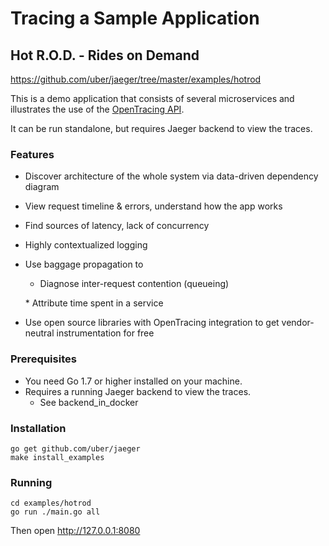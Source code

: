 Tracing a Sample Application
============================

Hot R.O.D. - Rides on Demand
----------------------------

<https://github.com/uber/jaeger/tree/master/examples/hotrod>

This is a demo application that consists of several microservices and
illustrates the use of the [OpenTracing API](http://opentracing.io).

It can be run standalone, but requires Jaeger backend to view the
traces.

### Features

-   Discover architecture of the whole system via data-driven dependency
    diagram
-   View request timeline & errors, understand how the app works
-   Find sources of latency, lack of concurrency
-   Highly contextualized logging
-   Use baggage propagation to

    -   Diagnose inter-request contention (queueing)

    \* Attribute time spent in a service
-   Use open source libraries with OpenTracing integration to get
    vendor-neutral instrumentation for free

### Prerequisites

-   You need Go 1.7 or higher installed on your machine.
-   Requires a running Jaeger backend to view the traces.
    -   See backend\_in\_docker

### Installation

```shell 
go get github.com/uber/jaeger
make install_examples
```

### Running

```shell
cd examples/hotrod
go run ./main.go all
```

Then open <http://127.0.0.1:8080>

